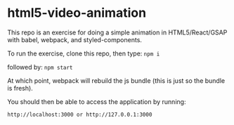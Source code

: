 # html5-video-animation

This repo is an exercise for doing a simple animation in HTML5/React/GSAP with babel, webpack, and styled-components.

To run the exercise, clone this repo, then type:
```npm i```

followed by:
```npm start```

At which point, webpack will rebuild the js bundle (this is just so the bundle is fresh).

You should then be able to access the application by running:

```http://localhost:3000 or http://127.0.0.1:3000```
